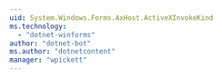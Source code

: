 ```yaml
---
uid: System.Windows.Forms.AxHost.ActiveXInvokeKind
ms.technology: 
  - "dotnet-winforms"
author: "dotnet-bot"
ms.author: "dotnetcontent"
manager: "wpickett"
---
```

